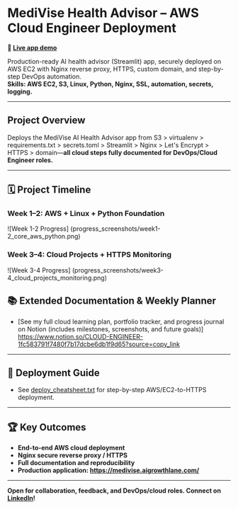 # MediVise Health Advisor – AWS Cloud Engineer Deployment

**🔗 [Live app demo](https://medivise.aigrowthlane.com/)**

Production-ready AI health advisor (Streamlit) app, securely deployed on AWS EC2 with Nginx reverse proxy, HTTPS, custom domain, and step-by-step DevOps automation.  
**Skills: AWS EC2, S3, Linux, Python, Nginx, SSL, automation, secrets, logging.**

---

##  Project Overview

Deploys the MediVise AI Health Advisor app from S3 > virtualenv > requirements.txt > secrets.toml > Streamlit > Nginx > Let's Encrypt > HTTPS > domain—**all cloud steps fully documented for DevOps/Cloud Engineer roles.**

---

## 🗓️ Project Timeline

### Week 1–2: AWS + Linux + Python Foundation  
![Week 1-2 Progress] (progress_screenshots/week1-2_core_aws_python.png)

### Week 3–4: Cloud Projects + HTTPS Monitoring  
![Week 3-4 Progress] (progress_screenshots/week3-4_cloud_projects_monitoring.png)

## 📚 Extended Documentation & Weekly Planner
- [See my full cloud learning plan, portfolio tracker, and progress journal on Notion (includes milestones, screenshots, and future goals)] https://www.notion.so/CLOUD-ENGINEER-1fc583791f7480f7b17dcbe6db1f9d65?source=copy_link
---

## 📄 Deployment Guide  
- See [deploy_cheatsheet.txt](deploy_cheatsheet.txt) for step-by-step AWS/EC2-to-HTTPS deployment.

---

## 🏆 Key Outcomes

- **End-to-end AWS cloud deployment**
- **Nginx secure reverse proxy / HTTPS**
- **Full documentation and reproducibility**
- **Production application: https://medivise.aigrowthlane.com/**

---

**Open for collaboration, feedback, and DevOps/cloud roles. Connect on [LinkedIn](https://linkedin.com/)!**
